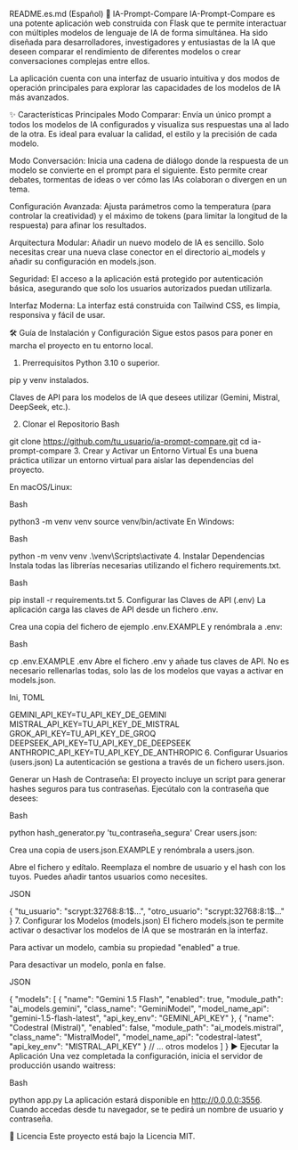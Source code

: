 README.es.md (Español)
🚀 IA-Prompt-Compare
IA-Prompt-Compare es una potente aplicación web construida con Flask que te permite interactuar con múltiples modelos de lenguaje de IA de forma simultánea. Ha sido diseñada para desarrolladores, investigadores y entusiastas de la IA que deseen comparar el rendimiento de diferentes modelos o crear conversaciones complejas entre ellos.

La aplicación cuenta con una interfaz de usuario intuitiva y dos modos de operación principales para explorar las capacidades de los modelos de IA más avanzados.

✨ Características Principales
Modo Comparar: Envía un único prompt a todos los modelos de IA configurados y visualiza sus respuestas una al lado de la otra. Es ideal para evaluar la calidad, el estilo y la precisión de cada modelo.

Modo Conversación: Inicia una cadena de diálogo donde la respuesta de un modelo se convierte en el prompt para el siguiente. Esto permite crear debates, tormentas de ideas o ver cómo las IAs colaboran o divergen en un tema.

Configuración Avanzada: Ajusta parámetros como la temperatura (para controlar la creatividad) y el máximo de tokens (para limitar la longitud de la respuesta) para afinar los resultados.

Arquitectura Modular: Añadir un nuevo modelo de IA es sencillo. Solo necesitas crear una nueva clase conector en el directorio ai_models y añadir su configuración en models.json.

Seguridad: El acceso a la aplicación está protegido por autenticación básica, asegurando que solo los usuarios autorizados puedan utilizarla.

Interfaz Moderna: La interfaz está construida con Tailwind CSS, es limpia, responsiva y fácil de usar.

🛠️ Guía de Instalación y Configuración
Sigue estos pasos para poner en marcha el proyecto en tu entorno local.

1. Prerrequisitos
Python 3.10 o superior.

pip y venv instalados.

Claves de API para los modelos de IA que desees utilizar (Gemini, Mistral, DeepSeek, etc.).

2. Clonar el Repositorio
Bash

git clone https://github.com/tu_usuario/ia-prompt-compare.git
cd ia-prompt-compare
3. Crear y Activar un Entorno Virtual
Es una buena práctica utilizar un entorno virtual para aislar las dependencias del proyecto.

En macOS/Linux:

Bash

python3 -m venv venv
source venv/bin/activate
En Windows:

Bash

python -m venv venv
.\venv\Scripts\activate
4. Instalar Dependencias
Instala todas las librerías necesarias utilizando el fichero requirements.txt.

Bash

pip install -r requirements.txt
5. Configurar las Claves de API (.env)
La aplicación carga las claves de API desde un fichero .env.

Crea una copia del fichero de ejemplo .env.EXAMPLE y renómbrala a .env:

Bash

cp .env.EXAMPLE .env
Abre el fichero .env y añade tus claves de API. No es necesario rellenarlas todas, solo las de los modelos que vayas a activar en models.json.

Ini, TOML

GEMINI_API_KEY=TU_API_KEY_DE_GEMINI
MISTRAL_API_KEY=TU_API_KEY_DE_MISTRAL
GROK_API_KEY=TU_API_KEY_DE_GROQ
DEEPSEEK_API_KEY=TU_API_KEY_DE_DEEPSEEK
ANTHROPIC_API_KEY=TU_API_KEY_DE_ANTHROPIC
6. Configurar Usuarios (users.json)
La autenticación se gestiona a través de un fichero users.json.

Generar un Hash de Contraseña: El proyecto incluye un script para generar hashes seguros para tus contraseñas. Ejecútalo con la contraseña que desees:

Bash

python hash_generator.py 'tu_contraseña_segura'
Crear users.json:

Crea una copia de users.json.EXAMPLE y renómbrala a users.json.

Abre el fichero y edítalo. Reemplaza el nombre de usuario y el hash con los tuyos. Puedes añadir tantos usuarios como necesites.

JSON

{
  "tu_usuario": "scrypt:32768:8:1$...",
  "otro_usuario": "scrypt:32768:8:1$..."
}
7. Configurar los Modelos (models.json)
El fichero models.json te permite activar o desactivar los modelos de IA que se mostrarán en la interfaz.

Para activar un modelo, cambia su propiedad "enabled" a true.

Para desactivar un modelo, ponla en false.

JSON

{
  "models": [
    {
      "name": "Gemini 1.5 Flash",
      "enabled": true,
      "module_path": "ai_models.gemini",
      "class_name": "GeminiModel",
      "model_name_api": "gemini-1.5-flash-latest",
      "api_key_env": "GEMINI_API_KEY"
    },
    {
      "name": "Codestral (Mistral)",
      "enabled": false,
      "module_path": "ai_models.mistral",
      "class_name": "MistralModel",
      "model_name_api": "codestral-latest",
      "api_key_env": "MISTRAL_API_KEY"
    }
    // ... otros modelos
  ]
}
▶️ Ejecutar la Aplicación
Una vez completada la configuración, inicia el servidor de producción usando waitress:

Bash

python app.py
La aplicación estará disponible en http://0.0.0.0:3556. Cuando accedas desde tu navegador, se te pedirá un nombre de usuario y contraseña.

📄 Licencia
Este proyecto está bajo la Licencia MIT.
